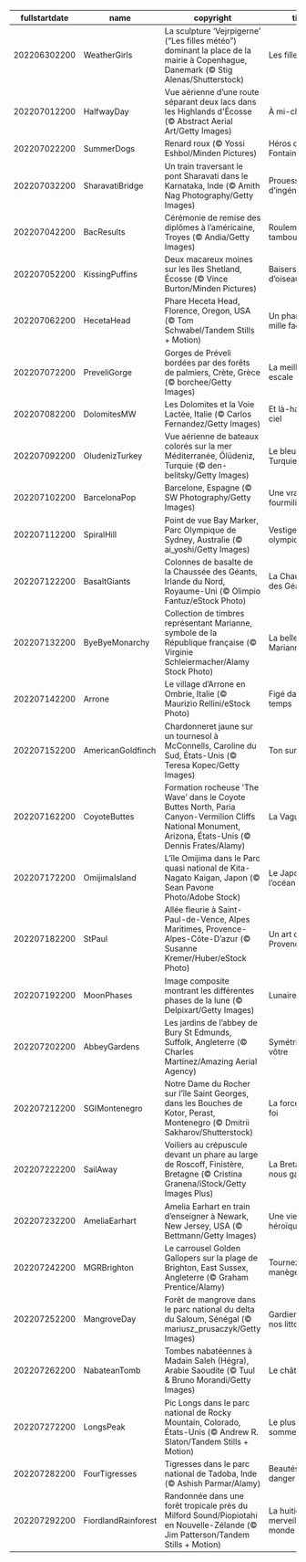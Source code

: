 |fullstartdate|name|copyright|title|image|
|--|--|--|--|--|
202206302200|WeatherGirls|La sculpture ‘Vejrpigerne’ (“Les filles météo”) dominant la place de la mairie à Copenhague, Danemark (© Stig Alenas/Shutterstock)|Les filles météo|![](/fr-FR/2022/07/202206302200WeatherGirls.jpg)|
202207012200|HalfwayDay|Vue aérienne d’une route séparant deux lacs dans les Highlands d'Écosse (© Abstract Aerial Art/Getty Images)|À mi-chemin|![](/fr-FR/2022/07/202207012200HalfwayDay.jpg)|
202207022200|SummerDogs|Renard roux (© Yossi Eshbol/Minden Pictures)|Héros de La Fontaine|![](/fr-FR/2022/07/202207022200SummerDogs.jpg)|
202207032200|SharavatiBridge|Un train traversant le pont Sharavati dans le Karnataka, Inde (© Amith Nag Photography/Getty Images)|Prouesse d’ingénierie|![](/fr-FR/2022/07/202207032200SharavatiBridge.jpg)|
202207042200|BacResults|Cérémonie de remise des diplômes à l’américaine, Troyes (© Andia/Getty Images)|Roulement de tambour|![](/fr-FR/2022/07/202207042200BacResults.jpg)|
202207052200|KissingPuffins|Deux macareux moines sur les îles Shetland, Écosse (© Vince Burton/Minden Pictures)|Baisers d’oiseaux|![](/fr-FR/2022/07/202207052200KissingPuffins.jpg)|
202207062200|HecetaHead|Phare Heceta Head, Florence, Oregon, USA (© Tom Schwabel/Tandem Stills + Motion)|Un phare aux mille facettes|![](/fr-FR/2022/07/202207062200HecetaHead.jpg)|
202207072200|PreveliGorge|Gorges de Préveli bordées par des forêts de palmiers, Crète, Grèce (© borchee/Getty Images)|La meilleure escale|![](/fr-FR/2022/07/202207072200PreveliGorge.jpg)|
202207082200|DolomitesMW|Les Dolomites et la Voie Lactée, Italie (© Carlos Fernandez/Getty Images)|Et là-haut, le ciel|![](/fr-FR/2022/07/202207082200DolomitesMW.jpg)|
202207092200|OludenizTurkey|Vue aérienne de bateaux colorés sur la mer Méditerranée, Ölüdeniz, Turquie (© den-belitsky/Getty Images)|Le bleu de Turquie|![](/fr-FR/2022/07/202207092200OludenizTurkey.jpg)|
202207102200|BarcelonaPop|Barcelone, Espagne (© SW Photography/Getty Images)|Une vraie fourmilière|![](/fr-FR/2022/07/202207102200BarcelonaPop.jpg)|
202207112200|SpiralHill|Point de vue Bay Marker, Parc Olympique de Sydney, Australie (© ai_yoshi/Getty Images)|Vestige olympique|![](/fr-FR/2022/07/202207112200SpiralHill.jpg)|
202207122200|BasaltGiants|Colonnes de basalte de la Chaussée des Géants, Irlande du Nord, Royaume-Uni (© Olimpio Fantuz/eStock Photo)|La Chaussée des Géants|![](/fr-FR/2022/07/202207122200BasaltGiants.jpg)|
202207132200|ByeByeMonarchy|Collection de timbres représentant Marianne, symbole de la République française (© Virginie Schleiermacher/Alamy Stock Photo)|La belle Marianne|![](/fr-FR/2022/07/202207132200ByeByeMonarchy.jpg)|
202207142200|Arrone|Le village d’Arrone en Ombrie, Italie (© Maurizio Rellini/eStock Photo)|Figé dans le temps|![](/fr-FR/2022/07/202207142200Arrone.jpg)|
202207152200|AmericanGoldfinch|Chardonneret jaune sur un tournesol à McConnells, Caroline du Sud, États-Unis (© Teresa Kopec/Getty Images)|Ton sur ton|![](/fr-FR/2022/07/202207152200AmericanGoldfinch.jpg)|
202207162200|CoyoteButtes|Formation rocheuse 'The Wave’ dans le Coyote Buttes North, Paria Canyon-Vermilion Cliffs National Monument, Arizona, États-Unis (© Dennis Frates/Alamy)|La Vague|![](/fr-FR/2022/07/202207162200CoyoteButtes.jpg)|
202207172200|OmijimaIsland|L’île Omijima dans le Parc quasi national de Kita-Nagato Kaigan, Japon (© Sean Pavone Photo/Adobe Stock)|Le Japon fête l’océan|![](/fr-FR/2022/07/202207172200OmijimaIsland.jpg)|
202207182200|StPaul|Allée fleurie à Saint-Paul-de-Vence, Alpes Maritimes, Provence-Alpes-Côte-D’azur (© Susanne Kremer/Huber/eStock Photo)|Un art de Provence|![](/fr-FR/2022/07/202207182200StPaul.jpg)|
202207192200|MoonPhases|Image composite montrant les différentes phases de la lune (© Delpixart/Getty Images)|Lunaire|![](/fr-FR/2022/07/202207192200MoonPhases.jpg)|
202207202200|AbbeyGardens|Les jardins de l’abbey de Bury St Edmunds, Suffolk, Angleterre (© Charles Martinez/Amazing Aerial Agency)|Symétriquement vôtre|![](/fr-FR/2022/07/202207202200AbbeyGardens.jpg)|
202207212200|SGIMontenegro|Notre Dame du Rocher sur l’île Saint Georges, dans les Bouches de Kotor, Perast, Montenegro (© Dmitrii Sakharov/Shutterstock)|La force de la foi|![](/fr-FR/2022/07/202207212200SGIMontenegro.jpg)|
202207222200|SailAway|Voiliers au crépuscule devant un phare au large de Roscoff, Finistère, Bretagne (© Cristina Granena/iStock/Getty Images Plus)|La Bretagne, ça nous gagne|![](/fr-FR/2022/07/202207222200SailAway.jpg)|
202207232200|AmeliaEarhart|Amelia Earhart en train d’enseigner à Newark, New Jersey, USA (© Bettmann/Getty Images)|Une vie héroïque|![](/fr-FR/2022/07/202207232200AmeliaEarhart.jpg)|
202207242200|MGRBrighton|Le carrousel Golden Gallopers sur la plage de Brighton, East Sussex, Angleterre  (© Graham Prentice/Alamy)|Tournez manège !|![](/fr-FR/2022/07/202207242200MGRBrighton.jpg)|
202207252200|MangroveDay|Forêt de mangrove dans le parc national du delta du Saloum, Sénégal (© mariusz_prusaczyk/Getty Images)|Gardienne de nos littoraux|![](/fr-FR/2022/07/202207252200MangroveDay.jpg)|
202207262200|NabateanTomb|Tombes nabatéennes à Madain Saleh (Hégra), Arabie Saoudite (© Tuul & Bruno Morandi/Getty Images)|Le château isolé|![](/fr-FR/2022/07/202207262200NabateanTomb.jpg)|
202207272200|LongsPeak|Pic Longs dans le parc national de Rocky Mountain, Colorado, États-Unis (© Andrew R. Slaton/Tandem Stills + Motion)|Le plus haut sommet|![](/fr-FR/2022/07/202207272200LongsPeak.jpg)|
202207282200|FourTigresses|Tigresses dans le parc national de Tadoba, Inde (© Ashish Parmar/Alamy)|Beautés en danger|![](/fr-FR/2022/07/202207282200FourTigresses.jpg)|
202207292200|FiordlandRainforest|Randonnée dans une forêt tropicale près du Milford Sound/Piopiotahi en Nouvelle-Zélande (© Jim Patterson/Tandem Stills + Motion)|La huitième merveille du monde|![](/fr-FR/2022/07/202207292200FiordlandRainforest.jpg)|
